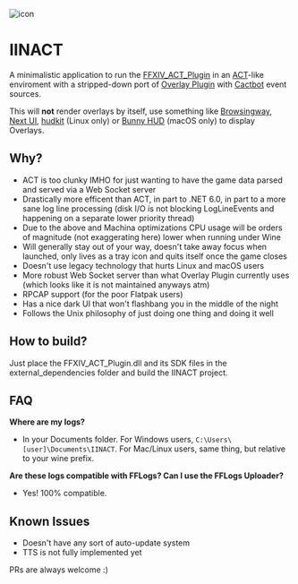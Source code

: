 ![icon](https://github.com/marzent/IINACT/blob/main/IINACT/Icon-IINACT-512x512@2x.ico?raw=true)

# IINACT

A minimalistic application to run the [FFXIV_ACT_Plugin](https://github.com/ravahn/FFXIV_ACT_Plugin) in an [ACT](https://advancedcombattracker.com/)-like enviroment with a stripped-down port of [Overlay Plugin](https://github.com/ngld/OverlayPlugin) with [Cactbot](https://github.com/quisquous/cactbot) event sources.

This will **not** render overlays by itself, use something like [Browsingway](https://github.com/Styr1x/Browsingway), [Next UI](https://github.com/kaminaris/Next-UI), [hudkit](https://github.com/valarnin/hudkit) (Linux only) or [Bunny HUD](https://github.com/marzent/Bunny-HUD) (macOS only) to display Overlays.


## Why?

- ACT is too clunky IMHO for just wanting to have the game data parsed and served via a Web Socket server
- Drastically more efficent than ACT, in part to .NET 6.0, in part to a more sane log line processing (disk I/O is not blocking LogLineEvents and happening on a separate lower priority thread)
- Due to the above and Machina optimizations CPU usage will be orders of magnitude (not exaggerating here) lower when running under Wine
- Will generally stay out of your way, doesn't take away focus when launched, only lives as a tray icon and quits itself once the game closes
- Doesn't use legacy technology that hurts Linux and macOS users
- More robust Web Socket server than what Overlay Plugin currently uses (which looks like it is not maintained anyways atm)
- RPCAP support (for the poor Flatpak users)
- Has a nice dark UI that won't flashbang you in the middle of the night
- Follows the Unix philosophy of just doing one thing and doing it well   

## How to build?

Just place the FFXIV_ACT_Plugin.dll and its SDK files in the external_dependencies folder and build the IINACT project.

## FAQ

**Where are my logs?**

- In your Documents folder. For Windows users, `C:\Users\[user]\Documents\IINACT`. For Mac/Linux users, same thing, but relative to your wine prefix.

**Are these logs compatible with FFLogs? Can I use the FFLogs Uploader?**

- Yes! 100% compatible.


## Known Issues

- Doesn't have any sort of auto-update system
- TTS is not fully implemented yet


PRs are always welcome :)
